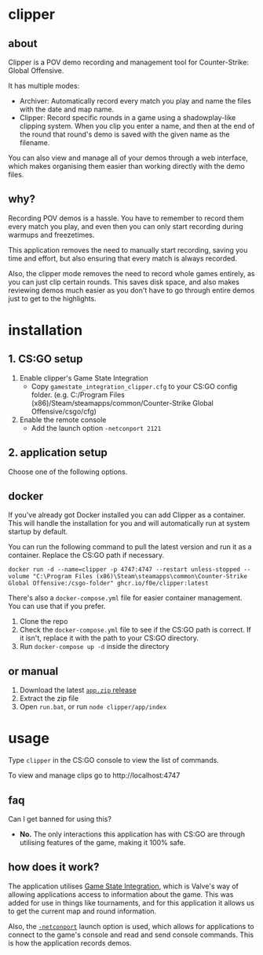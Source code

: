 # clipper

## about

Clipper is a POV demo recording and management tool for Counter-Strike: Global Offensive.

It has multiple modes:

- Archiver: Automatically record every match you play and name the files with the date and map name.
- Clipper: Record specific rounds in a game using a shadowplay-like clipping system. When you clip you enter a name, and then at the end of the round that round's demo is saved with the given name as the filename.

You can also view and manage all of your demos through a web interface, which makes organising them easier than working directly with the demo files.

## why?

Recording POV demos is a hassle. You have to remember to record them every match you play, and even then you can only start recording during warmups and freezetimes.

This application removes the need to manually start recording, saving you time and effort, but also ensuring that every match is always recorded.

Also, the clipper mode removes the need to record whole games entirely, as you can just clip certain rounds. This saves disk space, and also makes reviewing demos much easier as you don't have to go through entire demos just to get to the highlights.

# installation

## 1. CS:GO setup

1. Enable clipper's Game State Integration
   - Copy `gamestate_integration_clipper.cfg` to your CS:GO config folder. (e.g. C:/Program Files (x86)/Steam/steamapps/common/Counter-Strike Global Offensive/csgo/cfg)
2. Enable the remote console
   - Add the launch option `-netconport 2121`

## 2. application setup

Choose one of the following options.

## docker

If you've already got Docker installed you can add Clipper as a container. This will handle the installation for you and will automatically run at system startup by default.

You can run the following command to pull the latest version and run it as a container. Replace the CS:GO path if necessary.

```
docker run -d --name=clipper -p 4747:4747 --restart unless-stopped --volume "C:\Program Files (x86)\Steam\steamapps\common\Counter-Strike Global Offensive:/csgo-folder" ghcr.io/f0e/clipper:latest
```

There's also a `docker-compose.yml` file for easier container management. You can use that if you prefer.

1. Clone the repo
2. Check the `docker-compose.yml` file to see if the CS:GO path is correct. If it isn't, replace it with the path to your CS:GO directory.
3. Run `docker-compose up -d` inside the directory

## **or** manual

1. Download the latest [`app.zip` release](https://github.com/f0e/clipper/releases/latest)
2. Extract the zip file
3. Open `run.bat`, or run `node clipper/app/index`

# usage

Type `clipper` in the CS:GO console to view the list of commands.

To view and manage clips go to http://localhost:4747

## faq

Can I get banned for using this?

- **No.** The only interactions this application has with CS:GO are through utilising features of the game, making it 100% safe.

## how does it work?

The application utilises [Game State Integration](https://developer.valvesoftware.com/wiki/Counter-Strike:_Global_Offensive_Game_State_Integration), which is Valve's way of allowing applications access to information about the game. This was added for use in things like tournaments, and for this application it allows us to get the current map and round information.

Also, the [`-netconport`](https://developer.valvesoftware.com/wiki/Command_Line_Options) launch option is used, which allows for applications to connect to the game's console and read and send console commands. This is how the application records demos.
